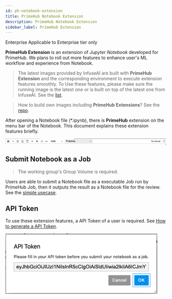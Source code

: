 ```yaml
---
id: ph-notebook-extension
title: PrimeHub Notebook Extension
description: PrimeHub Notebook Extension
sidebar_label: PrimeHub Extension
---
```


<div class="ee-only tooltip">Enterprise
  <span class="tooltiptext">Applicable to Enterprise tier only</span>
</div>

**PrimeHub Extension** is an extension of *Jupyter Notebook* developed for PrimeHub. We plans to roll out more features to enhance user's ML workflow and experience from Notebook.

>The latest images provided by InfuseAI are built with **PrimeHub Extension** and the corresponding environment to execute extension features smoothly. To Use these features, please make sure the running image is the latest one or is built on top of the latest one from InfuseAI. See the [list](guide_manual/images-list).

> How to build own images including **PrimeHub Extensions**? See the [repo](https://github.com/InfuseAI/primehub-job/tree/master/jupyterlab_primehub).

After opening a Notebook file (*.ipynb), there is **PrimeHub** extension on the menu bar of the Notebook. This document explains these extension features briefly.

![](assets/ph-extension-menu.png)

## Submit Notebook as a Job

>The working group's Group Volume is required.

Users are able to submit a Notebook file as a executable Job run by PrimeHub Job, then it outputs the result as a Notebook file for the review. See the [simple usecase](notebook-as-job).

## API Token

To use these extension features, a API Token of a user is required. See [How to generate a API Token](tasks/api-token).

![](assets/ph-extension-token.png)
